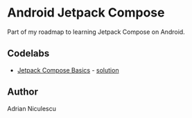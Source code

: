 # Android Jetpack Compose

Part of my roadmap to learning Jetpack Compose on Android.

## Codelabs

- [Jetpack Compose Basics](https://developer.android.com/codelabs/jetpack-compose-basics) - [solution](./Jetpack-Compose-basics/)

## Author

Adrian Niculescu

